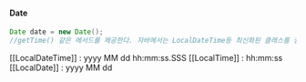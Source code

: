 #### Date
```java
Date date = new Date();
//getTime() 같은 메서드를 제공한다. 자바에서는 LocalDateTime등 최신화된 클래스를 권장하니 자세한 설명은 생략.
```


[[LocalDateTime]] : yyyy MM dd hh:mm:ss.SSS
[[LocalTime]] : hh:mm:ss
[[LocalDate]] : yyyy MM dd